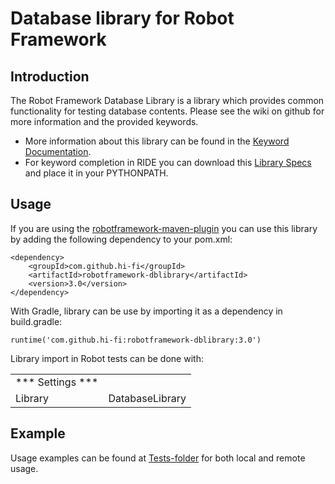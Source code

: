 # Database library for Robot Framework
Introduction
------------
The Robot Framework Database Library is a library which provides common functionality for testing database contents. Please see the wiki on github for more information and the provided keywords.

* More information about this library can be found in the
  [Keyword Documentation](http://search.maven.org/remotecontent?filepath=com/github/hi-fi/robotframework-dblibrary/3.0/robotframework-dblibrary-3.0.html).
* For keyword completion in RIDE you can download this
  [Library Specs](http://search.maven.org/remotecontent?filepath=com/github/hi-fi/robotframework-dblibrary/3.0/robotframework-dblibrary-3.0.xml)
  and place it in your PYTHONPATH.

Usage
-----
If you are using the [robotframework-maven-plugin](http://robotframework.org/MavenPlugin/) you can
use this library by adding the following dependency to 
your pom.xml:

    <dependency>
        <groupId>com.github.hi-fi</groupId>
        <artifactId>robotframework-dblibrary</artifactId>
        <version>3.0</version>
    </dependency>
    
With Gradle, library can be use by importing it as a dependency in build.gradle:

    runtime('com.github.hi-fi:robotframework-dblibrary:3.0')
    
Library import in Robot tests can be done with:

|                    |                                 |
| ----------------   | ------------------------------- | 
| *** Settings ***   |                                 |                 
| Library            | DatabaseLibrary                 |   
   
Example
-------
Usage examples can be found at [Tests-folder](/src/test/robotframework/acceptance) for both local and remote usage.
